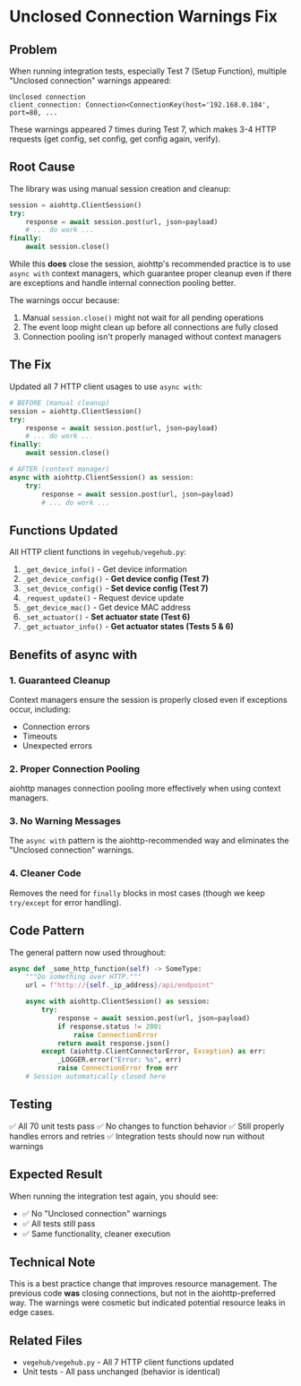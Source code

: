 # Unclosed Connection Warnings Fix

## Problem

When running integration tests, especially Test 7 (Setup Function), multiple "Unclosed connection" warnings appeared:

```
Unclosed connection
client_connection: Connection<ConnectionKey(host='192.168.0.104', port=80, ...
```

These warnings appeared 7 times during Test 7, which makes 3-4 HTTP requests (get config, set config, get config again, verify).

## Root Cause

The library was using manual session creation and cleanup:

```python
session = aiohttp.ClientSession()
try:
    response = await session.post(url, json=payload)
    # ... do work ...
finally:
    await session.close()
```

While this **does** close the session, aiohttp's recommended practice is to use `async with` context managers, which guarantee proper cleanup even if there are exceptions and handle internal connection pooling better.

The warnings occur because:
1. Manual `session.close()` might not wait for all pending operations
2. The event loop might clean up before all connections are fully closed
3. Connection pooling isn't properly managed without context managers

## The Fix

Updated all 7 HTTP client usages to use `async with`:

```python
# BEFORE (manual cleanup)
session = aiohttp.ClientSession()
try:
    response = await session.post(url, json=payload)
    # ... do work ...
finally:
    await session.close()

# AFTER (context manager)
async with aiohttp.ClientSession() as session:
    try:
        response = await session.post(url, json=payload)
        # ... do work ...
```

## Functions Updated

All HTTP client functions in `vegehub/vegehub.py`:

1. `_get_device_info()` - Get device information
2. `_get_device_config()` - **Get device config (Test 7)**
3. `_set_device_config()` - **Set device config (Test 7)**
4. `_request_update()` - Request device update
5. `_get_device_mac()` - Get device MAC address
6. `_set_actuator()` - **Set actuator state (Test 6)**
7. `_get_actuator_info()` - **Get actuator states (Tests 5 & 6)**

## Benefits of async with

### 1. Guaranteed Cleanup
Context managers ensure the session is properly closed even if exceptions occur, including:
- Connection errors
- Timeouts
- Unexpected errors

### 2. Proper Connection Pooling
aiohttp manages connection pooling more effectively when using context managers.

### 3. No Warning Messages
The `async with` pattern is the aiohttp-recommended way and eliminates the "Unclosed connection" warnings.

### 4. Cleaner Code
Removes the need for `finally` blocks in most cases (though we keep `try/except` for error handling).

## Code Pattern

The general pattern now used throughout:

```python
async def _some_http_function(self) -> SomeType:
    """Do something over HTTP."""
    url = f"http://{self._ip_address}/api/endpoint"

    async with aiohttp.ClientSession() as session:
        try:
            response = await session.post(url, json=payload)
            if response.status != 200:
                raise ConnectionError
            return await response.json()
        except (aiohttp.ClientConnectorError, Exception) as err:
            _LOGGER.error("Error: %s", err)
            raise ConnectionError from err
    # Session automatically closed here
```

## Testing

✅ All 70 unit tests pass
✅ No changes to function behavior
✅ Still properly handles errors and retries
✅ Integration tests should now run without warnings

## Expected Result

When running the integration test again, you should see:
- ✅ No "Unclosed connection" warnings
- ✅ All tests still pass
- ✅ Same functionality, cleaner execution

## Technical Note

This is a best practice change that improves resource management. The previous code **was** closing connections, but not in the aiohttp-preferred way. The warnings were cosmetic but indicated potential resource leaks in edge cases.

## Related Files

- `vegehub/vegehub.py` - All 7 HTTP client functions updated
- Unit tests - All pass unchanged (behavior is identical)
